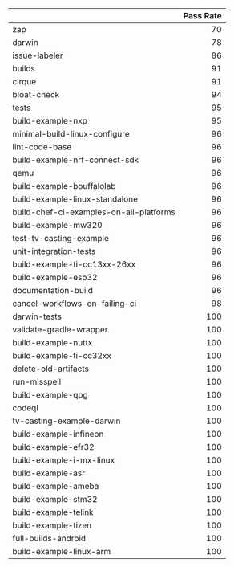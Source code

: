 |                                         |   Pass Rate |
|:----------------------------------------|------------:|
| zap                                     |          70 |
| darwin                                  |          78 |
| issue-labeler                           |          86 |
| builds                                  |          91 |
| cirque                                  |          91 |
| bloat-check                             |          94 |
| tests                                   |          95 |
| build-example-nxp                       |          95 |
| minimal-build-linux-configure           |          96 |
| lint-code-base                          |          96 |
| build-example-nrf-connect-sdk           |          96 |
| qemu                                    |          96 |
| build-example-bouffalolab               |          96 |
| build-example-linux-standalone          |          96 |
| build-chef-ci-examples-on-all-platforms |          96 |
| build-example-mw320                     |          96 |
| test-tv-casting-example                 |          96 |
| unit-integration-tests                  |          96 |
| build-example-ti-cc13xx-26xx            |          96 |
| build-example-esp32                     |          96 |
| documentation-build                     |          96 |
| cancel-workflows-on-failing-ci          |          98 |
| darwin-tests                            |         100 |
| validate-gradle-wrapper                 |         100 |
| build-example-nuttx                     |         100 |
| build-example-ti-cc32xx                 |         100 |
| delete-old-artifacts                    |         100 |
| run-misspell                            |         100 |
| build-example-qpg                       |         100 |
| codeql                                  |         100 |
| tv-casting-example-darwin               |         100 |
| build-example-infineon                  |         100 |
| build-example-efr32                     |         100 |
| build-example-i-mx-linux                |         100 |
| build-example-asr                       |         100 |
| build-example-ameba                     |         100 |
| build-example-stm32                     |         100 |
| build-example-telink                    |         100 |
| build-example-tizen                     |         100 |
| full-builds-android                     |         100 |
| build-example-linux-arm                 |         100 |